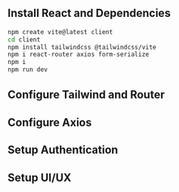 ## Install React and Dependencies

```bash
npm create vite@latest client
cd client
npm install tailwindcss @tailwindcss/vite
npm i react-router axios form-serialize
npm i
npm run dev
```

## Configure Tailwind and Router

## Configure Axios

## Setup Authentication

## Setup UI/UX
